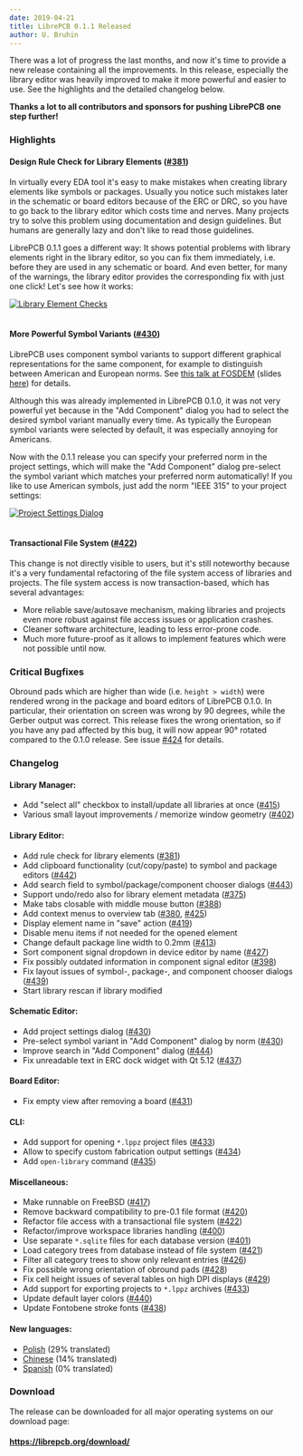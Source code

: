 ```yaml
---
date: 2019-04-21
title: LibrePCB 0.1.1 Released
author: U. Bruhin
---
```


There was a lot of progress the last months, and now it's time to provide a new
release containing all the improvements. In this release, especially the
library editor was heavily improved to make it more powerful and easier to
use. See the highlights and the detailed changelog below.

**Thanks a lot to all contributors and sponsors for pushing LibrePCB one step
further!**


### Highlights

#### Design Rule Check for Library Elements ([#381](https://github.com/LibrePCB/LibrePCB/pull/381))

In virtually every EDA tool it's easy to make mistakes when creating library
elements like symbols or packages. Usually you notice such mistakes later in the
schematic or board editors because of the ERC or DRC, so you have to go back
to the library editor which costs time and nerves. Many projects try to solve
this problem using documentation and design guidelines. But humans are generally
lazy and don't like to read those guidelines.

LibrePCB 0.1.1 goes a different way: It shows potential problems with library
elements right in the library editor, so you can fix them immediately, i.e.
before they are used in any schematic or board. And even better, for many of the
warnings, the library editor provides the corresponding fix with just one click!
Let's see how it works:

[![Library Element Checks](/img/library_editor_rulecheck.gif)](/img/library_editor_rulecheck.gif)<br/><br/>

#### More Powerful Symbol Variants ([#430](https://github.com/LibrePCB/LibrePCB/pull/430))

LibrePCB uses component symbol variants to support different graphical
representations for the same component, for example to distinguish between
American and European norms. See
[this talk at FOSDEM](https://www.youtube.com/watch?v=vu-h5y6tK34) (slides
[here](https://archive.fosdem.org/2018/schedule/event/cad_librepcb/attachments/slides/2267/export/events/attachments/cad_librepcb/slides/2267/librepcb_slides.pdf))
for details.

Although this was already implemented in LibrePCB 0.1.0, it was not very
powerful yet because in the "Add Component" dialog you had to select the
desired symbol variant manually every time. As typically the European symbol
variants were selected by default, it was especially annoying for Americans.

Now with the 0.1.1 release you can specify your preferred norm in the project
settings, which will make the "Add Component" dialog pre-select the symbol
variant which matches your preferred norm automatically! If you like to use
American symbols, just add the norm "IEEE 315" to your project settings:

[![Project Settings Dialog](/img/project_settings_dialog_norm.png)](/img/project_settings_dialog_norm.png)<br/><br/>

#### Transactional File System ([#422](https://github.com/LibrePCB/LibrePCB/pull/422))

This change is not directly visible to users, but it's still noteworthy because
it's a very fundamental refactoring of the file system access of libraries and
projects. The file system access is now transaction-based, which has several
advantages:

- More reliable save/autosave mechanism, making libraries and projects even more
  robust against file access issues or application crashes.
- Cleaner software architecture, leading to less error-prone code.
- Much more future-proof as it allows to implement features which were not
  possible until now.

### Critical Bugfixes

Obround pads which are higher than wide (i.e. `height > width`) were rendered
wrong in the package and board editors of LibrePCB 0.1.0. In particular, their
orientation on screen was wrong by 90 degrees, while the Gerber output was
correct. This release fixes the wrong orientation, so if you have any pad
affected by this bug, it will now appear 90° rotated compared to the 0.1.0
release. See issue [#424](https://github.com/LibrePCB/LibrePCB/issues/424) for
details.


### Changelog

#### Library Manager:
- Add "select all" checkbox to install/update all libraries at once
  ([#415](https://github.com/LibrePCB/LibrePCB/pull/415))
- Various small layout improvements / memorize window geometry
  ([#402](https://github.com/LibrePCB/LibrePCB/pull/402))

#### Library Editor:
- Add rule check for library elements
  ([#381](https://github.com/LibrePCB/LibrePCB/pull/381))
- Add clipboard functionality (cut/copy/paste) to symbol and package editors
  ([#442](https://github.com/LibrePCB/LibrePCB/pull/442))
- Add search field to symbol/package/component chooser dialogs
  ([#443](https://github.com/LibrePCB/LibrePCB/pull/443))
- Support undo/redo also for library element metadata
  ([#375](https://github.com/LibrePCB/LibrePCB/pull/375))
- Make tabs closable with middle mouse button
  ([#388](https://github.com/LibrePCB/LibrePCB/pull/388))
- Add context menus to overview tab
  ([#380](https://github.com/LibrePCB/LibrePCB/pull/380),
  [#425](https://github.com/LibrePCB/LibrePCB/pull/425))
- Display element name in "save" action
  ([#419](https://github.com/LibrePCB/LibrePCB/pull/419))
- Disable menu items if not needed for the opened element
- Change default package line width to 0.2mm
  ([#413](https://github.com/LibrePCB/LibrePCB/pull/413))
- Sort component signal dropdown in device editor by name
  ([#427](https://github.com/LibrePCB/LibrePCB/pull/427))
- Fix possibly outdated information in component signal editor
  ([#398](https://github.com/LibrePCB/LibrePCB/pull/398))
- Fix layout issues of symbol-, package-, and component chooser dialogs
  ([#439](https://github.com/LibrePCB/LibrePCB/pull/439))
- Start library rescan if library modified

#### Schematic Editor:
- Add project settings dialog
  ([#430](https://github.com/LibrePCB/LibrePCB/pull/430))
- Pre-select symbol variant in "Add Component" dialog by norm
  ([#430](https://github.com/LibrePCB/LibrePCB/pull/430))
- Improve search in "Add Component" dialog
  ([#444](https://github.com/LibrePCB/LibrePCB/pull/444))
- Fix unreadable text in ERC dock widget with Qt 5.12
  ([#437](https://github.com/LibrePCB/LibrePCB/pull/437))

#### Board Editor:
- Fix empty view after removing a board
  ([#431](https://github.com/LibrePCB/LibrePCB/pull/431))

#### CLI:
- Add support for opening `*.lppz` project files
  ([#433](https://github.com/LibrePCB/LibrePCB/pull/433))
- Allow to specify custom fabrication output settings
  ([#434](https://github.com/LibrePCB/LibrePCB/pull/434))
- Add `open-library` command
  ([#435](https://github.com/LibrePCB/LibrePCB/pull/435))

#### Miscellaneous:
- Make runnable on FreeBSD
  ([#417](https://github.com/LibrePCB/LibrePCB/pull/417))
- Remove backward compatibility to pre-0.1 file format
  ([#420](https://github.com/LibrePCB/LibrePCB/pull/420))
- Refactor file access with a transactional file system
  ([#422](https://github.com/LibrePCB/LibrePCB/pull/422))
- Refactor/improve workspace libraries handling
  ([#400](https://github.com/LibrePCB/LibrePCB/pull/400))
- Use separate `*.sqlite` files for each database version
  ([#401](https://github.com/LibrePCB/LibrePCB/pull/401))
- Load category trees from database instead of file system
  ([#421](https://github.com/LibrePCB/LibrePCB/pull/421))
- Filter all category trees to show only relevant entries
  ([#426](https://github.com/LibrePCB/LibrePCB/pull/426))
- Fix possible wrong orientation of obround pads
  ([#428](https://github.com/LibrePCB/LibrePCB/pull/428))
- Fix cell height issues of several tables on high DPI displays
  ([#429](https://github.com/LibrePCB/LibrePCB/pull/429))
- Add support for exporting projects to `*.lppz` archives
  ([#433](https://github.com/LibrePCB/LibrePCB/pull/433))
- Update default layer colors
  ([#440](https://github.com/LibrePCB/LibrePCB/pull/440))
- Update Fontobene stroke fonts
  ([#438](https://github.com/LibrePCB/LibrePCB/pull/438))

#### New languages:
- [Polish](https://www.transifex.com/librepcb/librepcb-application/language/pl/)
  (29% translated)
- [Chinese](https://www.transifex.com/librepcb/librepcb-application/language/zh_CN/)
  (14% translated)
- [Spanish](https://www.transifex.com/librepcb/librepcb-application/language/es/)
  (0% translated)


### Download

The release can be downloaded for all major operating systems on our download
page:

#### https://librepcb.org/download/

